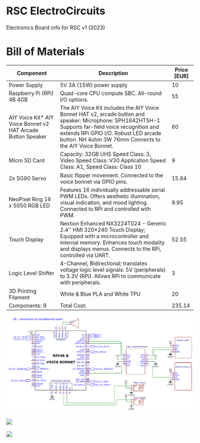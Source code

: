 # RSC ElectroCircuits
Electronics Board info for RSC v1 (2023)


# Bill of Materials

|Component                                                                |Description                                                                                                                                                                                                                                                       |Price [EUR]|
|-------------------------------------------------------------------------|------------------------------------------------------------------------------------------------------------------------------------------------------------------------------------------------------------------------------------------------------------------|-----------|
|Power Supply                                                             |5V 3A (15W) power supply                                                                                                                                                                                                                                          |10         |
|Raspberry Pi (RPi) 4B 4GB                                                |Quad-core CPU compute SBC. All-round I/O options.                                                                                                                                                                                                                 |55         |
|AIY Voice Kit*  AIY Voice Bonnet v2 HAT         Arcade Button     Speaker|The AIY Voice Kit includes the AIY Voice Bonnet HAT v2, arcade button and speaker:  Microphone: SPH1642HT5H-1  Supports far-field voice recognition and extends RPi GPIO I/O.     Robust LED arcade button.     NH 4ohm 3W 76mm  Connects to the AIY Voice Bonnet.|60         |
|Micro SD Card                                                            |Capacity: 32GB  UHS Speed Class: 3, Video Speed Class: V30  Application Speed Class: A1, Speed Class: Class 10                                                                                                                                                    |9          |
|2x SG90 Servo                                                            |Basic flipper movement.  Connected to the voice bonnet via GPIO pins.                                                                                                                                                                                             |15.64      |
|NeoPixel Ring  16 x 5050 RGB LED                                         |Features 16 individually addressable serial PWM LEDs.  Offers aesthetic illumination, visual indication, and mood lighting.  Connected to RPi and controlled with PWM.                                                                                            |9.95       |
|Touch Display                                                            |Nextion Enhanced NX3224T024 - Generic 2.4'' HMI 320*240 Touch Display;  Equipped with a microcontroller and internal memory.   Enhances touch modality and displays menus.   Connects to the RPi, controlled via UART.                                            |52.55      |
|Logic Level Shifter                                                      |4-Channel, Bidirectional; translates voltage logic level signals:  5V (peripherals) to 3.3V (RPi). Allows RPi to communicate with peripherals.                                                                                                                    |3          |
|3D Printing Filament                                                     |White & Blue PLA and White TPU                                                                                                                                                                                                                                    |20         |
|Components: 9                                                            |Total Cost:                                                                                                                                                                                                                                                       |235.14     |

![](https://github.com/RobotStudyCompanion/RSC2023/blob/main/ElectroCircuits/Schematic_RSC_breakout_board_2023-04-17.png)

![](https://github.com/RobotStudyCompanion/RSC2023/blob/main/ElectroCircuits/breakoutboard_dev.PNG)

![](https://github.com/RobotStudyCompanion/RSC2023/blob/main/ElectroCircuits/current_dev.jpg)